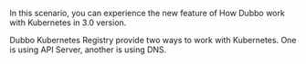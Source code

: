 In this scenario, you can experience the new feature of How Dubbo work with Kubernetes in 3.0 version.



Dubbo Kubernetes Registry provide two ways to work with Kubernetes. One is using API Server, another is using DNS. 
